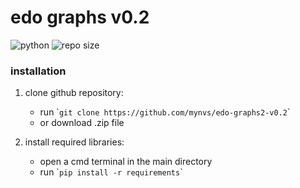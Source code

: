 # edo graphs v0.2
![python](https://img.shields.io/badge/python-3.10-blue.svg)
![repo size](https://img.shields.io/github/repo-size/mynvs/edo-graphs2-v0.2)

### installation

1. clone github repository:
   	- run \``git clone https://github.com/mynvs/edo-graphs2-v0.2`\`
   	- or download .zip file

2. install required libraries:
   	- open a cmd terminal in the main directory
	- run \``pip install -r requirements`\`
